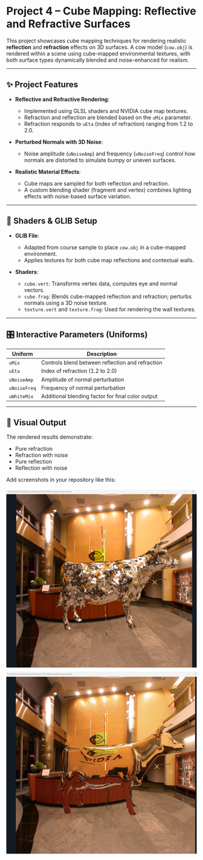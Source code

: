 # Project 4 – Cube Mapping: Reflective and Refractive Surfaces

This project showcases cube mapping techniques for rendering realistic **reflection** and **refraction** effects on 3D surfaces. A cow model (`cow.obj`) is rendered within a scene using cube-mapped environmental textures, with both surface types dynamically blended and noise-enhanced for realism.

---

## ✨ Project Features

- **Reflective and Refractive Rendering**:
  - Implemented using GLSL shaders and NVIDIA cube map textures.
  - Refraction and reflection are blended based on the `uMix` parameter.
  - Refraction responds to `uEta` (index of refraction) ranging from 1.2 to 2.0.

- **Perturbed Normals with 3D Noise**:
  - Noise amplitude (`uNoiseAmp`) and frequency (`uNoiseFreq`) control how normals are distorted to simulate bumpy or uneven surfaces.

- **Realistic Material Effects**:
  - Cube maps are sampled for both reflection and refraction.
  - A custom blending shader (fragment and vertex) combines lighting effects with noise-based surface variation.

---

## 🔧 Shaders & GLIB Setup

- **GLIB File**:
  - Adapted from course sample to place `cow.obj` in a cube-mapped environment.
  - Applies textures for both cube map reflections and contextual walls.

- **Shaders**:
  - `cube.vert`: Transforms vertex data, computes eye and normal vectors.
  - `cube.frag`: Blends cube-mapped reflection and refraction; perturbs normals using a 3D noise texture.
  - `texture.vert` and `texture.frag`: Used for rendering the wall textures.

---

## 🎛️ Interactive Parameters (Uniforms)

| Uniform      | Description                                        |
|--------------|----------------------------------------------------|
| `uMix`       | Controls blend between reflection and refraction   |
| `uEta`       | Index of refraction (1.2 to 2.0)                   |
| `uNoiseAmp`  | Amplitude of normal perturbation                   |
| `uNoiseFreq` | Frequency of normal perturbation                   |
| `uWhiteMix`  | Additional blending factor for final color output  |

---

## 📸 Visual Output

The rendered results demonstrate:
- Pure refraction
- Refraction with noise
- Pure reflection
- Reflection with noise

Add screenshots in your repository like this:


![Refraction](images/pro04.01.png)
![Reflection + Noise](images/pro04.02.png)
